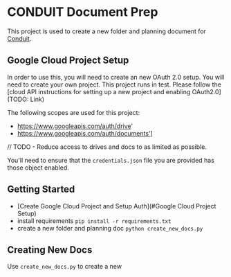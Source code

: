 # CONDUIT Document Prep
This project is used to create a new folder and planning document for
[Conduit](https://relay.fm/conduit).

## Google Cloud Project Setup
In order to use this, you will need to create an new OAuth 2.0 setup. 
You will need to create your own project. This project runs in test. Please follow the [cloud API instructions for setting up a new project and enabling OAuth2.0](TODO: Link)

The following scopes are used for this project: 

- https://www.googleapis.com/auth/drive'
- https://www.googleapis.com/auth/documents']

// TODO - Reduce access to drives and docs to as limited as possible.

You'll need to ensure that the `credentials.json` file you are provided has those object
enabled. 

## Getting Started
- [Create Google Cloud Project and Setup Auth](#Google Cloud Project Setup) 
- install requirements
`pip install -r requirements.txt`
- create a new folder and planning doc
`python create_new_docs.py`


## Creating New Docs
Use `create_new_docs.py` to create a new 


